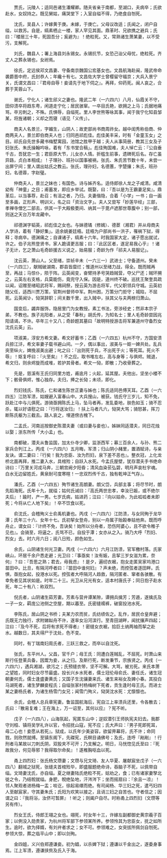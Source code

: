 <!-- { "loadSidebar": true } -->
　　贾氏，沅陵人；适同邑诸生潘耀卿。随夫省亲于南都，至湖口，夫病卒；氏欲赴水，女奴持之。既见舅姑，痛哭堂下；入室自缢不得，乃绝食自刎死。

　　沈氏，吴县人；许嫁黄于庚。未嫁，于庚亡。父母议改适；氏闻之，闭户自缢，以救苏。自是，缟素栖止一楼，家人罕见其面。鼎革时、兄欲携之避兵；氏曰：『楼居三十年，死固吾分；奚避为』！绝粒死。又，常熟诸生萧某妻，以不受污，支解死。

　　刘氏，魏县人；署上海县刘永锡女。永锡抗节，女恐己诒父母忧，绝粒死。齐丈人之葬永锡也，女祔焉。

　　徐氏，定远侯邓文昌妻、守备南京魏国公宏基女也。文昌航海赴闽，隆武帝命袭爵晋中府，氏封恭人；年纔十有七。文昌佐大学士曾樱留守福京；大兵入景宁关，氏谓文昌曰：『君毋自辱！妾请先于地下伺之』。再拜，仰药死。闽人哀之，合葬于芙蓉山下。

　　谢氏，宁化人；诸生邱义之妻也。隆武二年（一六四六）八月，仙霞关不守，田仰溃卒将趋东粤，闲道走宁化；居民骇窜。一卒目氏艳，欲拥之上马；氏据地痛骂，卒刃刺之，不殊。氏惧辱，自缢死。里人李世熊等咏其事，闻于我宁化知县邹某，将旌诸朝；义却之而寝（语见「义传」）。

　　商夫人名景兰，字媚生，山阴人；故吏部尚书商周祚女。越中闺秀称伯商、仲商两夫人，景兰即伯商夫人也；归同邑祁彪佳。彪佳美丰采，时有「金童玉女」之目。祁氏自先世多藏书梅墅寓园，池馆之胜甲于越；夫人从事简册，教其三女及子妇张氏、朱氏操翰吟咏，着有「东书堂合稿」。彪佳殉国难，夫人悼亡云：『公自垂千古，吾犹恋一生；君臣原大节，儿女亦人情。折槛生前事，遗碑死后名。存亡虽异路，贞白本相成』！子理孙、班孙以国事被祸，张氏、朱氏苦节数十年，未尝一出屏宁间；里人谓出姑氏之教云。张氏，理孙妇，名德蕙，字楚攘；朱氏，班孙妇，名德蓉，字赵璧。

　　仲商夫人，景兰之妹也；有国色。诗与姊齐名。适侍郎徐人龙之子咸清。咸清幼有「神童」之目；甫蓄发，即应乡举试。既娶，曰：『吾以是为王霸妻足矣』。鼎革后，以当事荐，赴召；有沮之者，乃归。夫妻偕隐，合着「小学」一书；自一画至多画，正形声、明训义，名之曰「资治文字」。夫人又尝写「妙莲华经」三部，孝禅寺僧乞二部去，供其一于大殿极甍间、纳其一于毘卢遮那世尊腹中；别一部，则送之天台万年龙藏中。

　　祁德渊字韬英，祁彪佳之女也。与妹德璚（修嫣）、德茞（湘君）并从母商夫人学诗，着有「静好集」。适余姚姜廷梧。廷梧为户部尚书一洪子，罹祸下狱，得释；寻病卒。德渊痛之；自课诸子，缟素十六年。时我国家大定，诸子愿出就试，许之。伯子兆熊登贤书，家人跪请更吉服；曰：『此区区者，遂足易我心乎』！诸子无计，乞之萧山毛奇龄援古义说之，始易服；奇龄为作「祁夫人易服记」。

　　沈云英，萧山人。父至绪，崇祯辛未（一六三一）武进士；守备道州。癸未（一六四三），献贼破湖南，郡县皆糜烂；惟道州以至绪力战，得全。既而贼再至，再战；马惊仆，陨于阵。云英闻变，奋臂持矛号哭趋贼营，夺父尸还；贼环搠之，云英左右支格，兵莫能伤，竟完守入保。因是，道州终不破。巡抚王聚奎具疏以闻，诏赠至绪昭武将军，赐祠祭，授云英为游击将军，代父职领兵守城。云英初随父任，适西川贾万策，官荆州督师中军。荆州困，万策分门拒守；城陷，不屈死。云英闻讣，恸哭辞职；间关数千里，出入贼中，扶其父与夫两榇归萧山。

　　国变后，蠲弃服饰，隐居里门为女教授。素工书法，旁涉经史；然非本宗子弟，不教也。族子兆阳者，从之受「春秋」胡氏传，为知名士；里人毛奇龄尝因兆阳请谒，不许。卒年三十又八；奇龄题其墓曰「故明特授游击将军兼道州守备烈女沈氏云英」云。

　　项淑美，淳安方希文妻。希文好蓄书；乙酉（一六四五）杭州不守，方国安溃兵掠江浒，希文率妻子载书避山间。一夕，偶以事出，淑美与一妪一婢共处。乱兵突至纵火，婢挽淑美出避；叱之曰：『出则死于兵，不出死于火；等死耳。死火不辱』！妪复呼曰：『火至矣』！不之应。取书堆左右，高与身等；与俱烬。贼退，希文归，则余烬旋而成堆，若护其骨者。希文一恸，即散；乃收骨葬之。

　　先是，慈溪有王氏归同里方姓，甫逾月；火起，延其屋。夫他出，坚坐小楼不下；骸骨俱烬，惟心独存。夫归，捧之长恸；未顷，即化。

　　烈妇钱氏、陈氏，仁和诸生陈世正妻与姊也；陈氏适同邑傅天耳。乙酉（一六四五）江防军溃，姑嫂避入富春山中。大兵搜山，被获。钱氏守三岁儿，知不免，跃赴江中与儿俱死。游骑亟拥陈氏上马，坠马者再，发乱委地，肤色如玉；骑不忍杀，辄以好语慰之曰：『行将送汝归』！扶上马者凡六，恸哭大骂；骑怒甚，挥刀断陈氏躯为三截去。路人哀之，埋道傍古槐下。

　　二孟氏，河南巡按御史陈潜夫妻（或曰妻与妾也）。姊妹同适潜夫，同日花烛以娶；浙东所传「大小孟」也。

　　南都破，潜夫从鲁监国，加太仆寺少卿，监浙西军；募三百余人，与孙、熊二家兵合列江上。丙戌（一六四六）五月晦，军溃；归山阴小赭里，置酒赋诗，与亲友诀。谓二妻曰：『行矣！我为忠臣、汝为烈妇，泉下差不恶也』。整衣冠，上化龙桥北面再拜，推二妻入水，具棺殓；自跃入水死。今孟氏屋壁，犹存潜夫手书绝命诗曰：『万里关河戎马奔，三朝宫阙夕阳昏；清风血染苌弘碧，明月声哀杜宇魂。白水无边留姓氏，黄泉耐可度寒暄！一忠双烈传千古，独有乾坤正气存』。

　　潘氏，乙酉（一六四五）殉节诸生高朗妻。朗父岱，兵部主事；将尽节时，朗先蹈海死。氏年十九，就缢；姑何氏诫曰：『高氏两世忠孝，幸汝已娠，或不绝尔夫后』！踰时，产一男。七岁氏病，姑进药；泣曰：『向以姑命，为此呱呱者未即死；今将从亡人地下矣』！卒不饮食以死。

　　俞沈氏，会稽殉义士俞禹机妻也。丙戌（一六四六）江防溃，与女同殉于龙华潭；氏年三十六、女年十七。氏初挈女登舟，别以一舟属子贻榖奉姑他奔。既而呼舟止，谓女曰：『计终不免，吾诀矣！始所以分舟者，恐伤阿婆心，且不欲令稚子见也』。会骑至，将逼之，氏骂不已，自投于潭；女亦从之入。骑乃大呼「烈妇、烈女」去。时六月六日；阅八日殓，颜色如生。

　　余氏，山阴诸生何光卫妻。丙戌（一六四六）六月江防溃，官军檄村落。氏家峡山，环居千余户悉走避；光卫曰：『事亟矣！汝有娠，且挈三岁女滋为累，奈何』？曰：『吾思之熟；君去，毋我虑』！是夕，遍纫衣裾，抱女走匿吴家坞港口苗田中。比旦，有隔河呼者曰：『苗田中谁何妇』？声未绝，而控弦者逐田畔。氏惧，亟抱女起，投港水以死。控弦者大呼隔河人趋救，隔河匿者、窜者各骇散。有幸免者见其状如是。时年二十三。光卫从兄光有女，适本村唐氏子；同日抱子赴水死，年二十有八：称双烈。

　　倪氏者，山阴诸生茹芳妻。芳素与营弁谭某隙，谭拥兵擒芳；芳遁，遂擒氏及一子一女，羁庞公池侧之空屋，期以暮至。氏密缝襦裤，破窗投池水死。

　　李陈氏，居山阴之书桥；夫某力农而贫，氏纺绩佐之。乱作，居民仓皇奔避；氏既无力独行，求附娣姒舟不许，遂率女沿河滨行。至青田湖畔，闻扰攘声四起；泣曰：『及今不死，后将有求死不得者』！密缝女衣裾，拾巨土纳两袖而挈之赴水。越数日，其夫得尸于沈处，色不变。

　　同时，有丁瑞南妇周氏者，三跃三救之，而卒以自沈死。

　　张氏，东平州人。父昌，官千户；母王氏：同遭白莲贼乱，不屈死。时萧山来斯行任登莱兵备，因鬻为妾，从之归。及斯行死，断发秉节，宗族贤之。丙戌（一六四六），遇兵湘湖，欲污之；氏预缝衣带，坚不可解。大骂，被刃死。来氏本萧之望姓，同时妇女尽节最盛。投长兴乡水死者，儒士冠伦母俞氏、妻任氏，诸生冠朝妻何氏，儒士逢盛妻黄氏；又国子生沈骧妻来氏、诸生来裕女及婢小春。其投白马湖死者，诸生梦麟妾程氏；自缢张家村杨梅树下死者，贡生逢时母王氏。而进士某之妻杨氏者，为诸生杨雪门女兄；闻雪门殉义，恸哭沈水死：尤懔懔也。

　　余氏，会稽人总兵章宪妻。鲁监国航海后，宪自江上率溃兵还里，令各散去；氏曰：『散易复难；王在海上，万一诏至，其何以应』？宪不听。

　　戊子（一六四八），山海氛起，宪匿东山中；逆奴潜引王师执宪夫妇去。我郡守刘桓、镇将吴学礼许以官，令招抚山寇，宪不应；氏大声曰：『男子死即死耳，毋二心也！妾愿从若死』。狱成，以氏年少美姿容，欲留畀幕将，氏不许；命同戮，则欣然就缚。至镇东阁下，先磔宪，氏瞑目诵佛号；及氏，连呼『剐剐』！行刑者马某故以刀刺氏阴，双股夹不可开；乃支解之。明日，马恍惚见氏至曰：『死故我分，何见辱邪？我得取尔命矣』！遂椎胸呕血以死。

　　甬上四烈妇：张氏杨文瓒妻；文瓒与兄文琦、友人华夏、屠献宸坐戊子（一六四八）翻城之狱死，张缝夫首棺殓毕，即盛服题绝命诗，吞脑子不死，以佩带自缢。文琦妻沈氏，亦自缢。夏之继妻陆氏绝粒不死，姑劝之，食；已有诸家妻孥北徙之令，乃结帨就缢。身肥，帨绝坠地，汗涔涔下；坐而摇扇曰：『余且一凉』！邻人聚观者进杨梅一盂；啖讫，徐起易缳而绝。有司闻杨、华三妇之死，遣丐妇四人至献宸家，守其妻朱氏；氏阳为欢笑以接之，且诮三妇之自苦也。守者信之；因谓之曰：『我将浴，汝侪可暂屏』！听之；则阖户自尽。时称甬上四烈妇（文瓒等另有传）。

　　烈女王氏，侍郎王翊之女也。翊死，时女年十三，许嫁左副都御史黄宗羲子百家；以例没入勋贵家，为杭州将军部下参领某所养。参领怜其为忠臣女，抚之如所生。逾时，欲为择婿，有刘弁者求之；女不可。参领难之，女突拔所佩剑自刎死。参领大惊，葬之临平山中；即以剑殉。

　　金四姐，义兴伯郑遵谦妾。初为娼，以杀婢下狱；遵谦以千金出之，遂委身事焉。江上军溃，遵谦挟赀及氏入于海。

